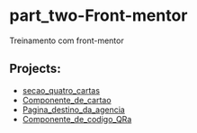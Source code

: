 # part_two-Front-mentor
 Treinamento com front-mentor

## Projects:
- [secao_quatro_cartas](https://cat0blu.github.io/part_two-Front-mentor/secao_quatro_cartas/)
- [Componente_de_cartao](https://cat0blu.github.io/part_two-Front-mentor/Componente_de_cartao/)
- [Pagina_destino_da_agencia](https://cat0blu.github.io/part_two-Front-mentor/Pagina_destino_da_agencia/)
- [Componente_de_codigo_QRa](https://cat0blu.github.io/part_two-Front-mentor/Componente_de_codigo_QR/)